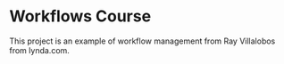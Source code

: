 # Workflows Course

This project is an example of workflow management from Ray Villalobos from lynda.com.